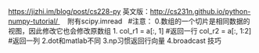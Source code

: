 https://jizhi.im/blog/post/cs228-py
英文版：http://cs231n.github.io/python-numpy-tutorial/     附有scipy.imread  
#注意：
0.数组的一个切片是相同数据的视图，因此修改它也会修改原数组
1.
col_r1 = a[:, 1]  #返回一行
col_r2 = a[:, 1:2]  #返回一列
2.dot和matlab不同
3.np习惯返回行向量
4.broadcast 技巧


